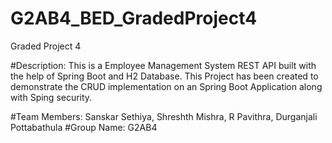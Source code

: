 # G2AB4_BED_GradedProject4
Graded Project 4

#Description: This is a Employee Management System REST API built with the help of Spring Boot and H2 Database. This Project has been created to demonstrate the CRUD implementation on an Spring Boot Application along with Sping security.

#Team Members: Sanskar Sethiya, Shreshth Mishra, R Pavithra, Durganjali Pottabathula
#Group Name: G2AB4
